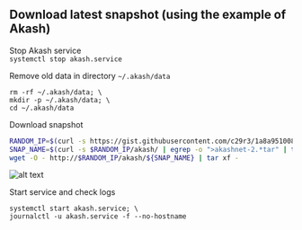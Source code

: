 ## Download latest snapshot (using the example of Akash)  
Stop Akash service  
`systemctl stop akash.service`  

Remove old data in directory `~/.akash/data`  
```
rm -rf ~/.akash/data; \
mkdir -p ~/.akash/data; \
cd ~/.akash/data
```

Download snapshot  
```bash
RANDOM_IP=$(curl -s https://gist.githubusercontent.com/c29r3/1a8a951008b19aaa424d63d15cf528d8/raw/910b3ab34bcceb2b3e9bca0765a92461bafc53f8/akash-snapshot-mirrors | shuf | head -n1); \
SNAP_NAME=$(curl -s $RANDOM_IP/akash/ | egrep -o ">akashnet-2.*tar" | tr -d ">"); \
wget -O - http://$RANDOM_IP/akash/${SNAP_NAME} | tar xf -
```
![alt text](https://github.com/c29r3/cosmos-snapshots/blob/main/2021-01-20_14-19.png?raw=true)

Start service and check logs  
```
systemctl start akash.service; \
journalctl -u akash.service -f --no-hostname
```

